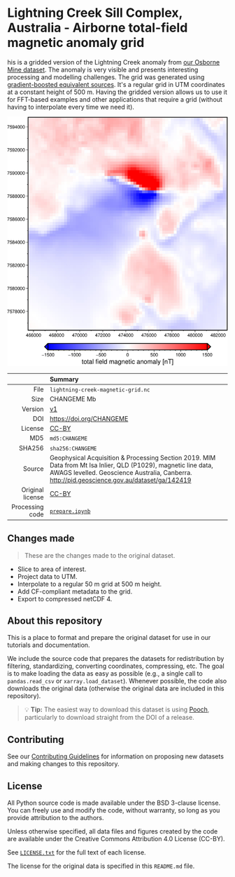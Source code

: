 # Lightning Creek Sill Complex, Australia - Airborne total-field magnetic anomaly grid

his is a gridded version of the Lightning Creek anomaly from [our Osborne Mine dataset](https://github.com/fatiando-data/osborne-magnetic). The anomaly is very visible and presents interesting processing and modelling challenges. The grid was generated using [gradient-boosted equivalent sources](https://www.fatiando.org/harmonica/v0.5.1/user_guide/equivalent_sources/gradient-boosted-eqs.html). It's a regular grid in UTM coordinates at a constant height of 500 m. Having the gridded version allows us to use it for FFT-based examples and other applications that require a grid (without having to interpolate every time we need it).

![Pseudo-color map of the total-field magnetic anomaly grid](preview.jpg)

| | Summary |
|--:|:--|
| File | `lightning-creek-magnetic-grid.nc` |
| Size | CHANGEME Mb |
| Version | [v1](https://github.com/fatiando-data/lightning-creek-magnetic-grid/releases/latest) |
| DOI | https://doi.org/CHANGEME |
| License | [CC-BY](https://creativecommons.org/licenses/by/4.0/) |
| MD5 | `md5:CHANGEME` |
| SHA256 | `sha256:CHANGEME` |
| Source | Geophysical Acquisition & Processing Section 2019. MIM Data from Mt Isa Inlier, QLD (P1029), magnetic line data, AWAGS levelled. Geoscience Australia, Canberra. http://pid.geoscience.gov.au/dataset/ga/142419 |
| Original license | [CC-BY](http://pid.geoscience.gov.au/dataset/ga/142419) |
| Processing code | [`prepare.ipynb`](https://nbviewer.org/github/fatiando-data/lightning-creek-magnetic-grid/blob/main/prepare.ipynb) |

## Changes made

> These are the changes made to the original dataset.

* Slice to area of interest.
* Project data to UTM.
* Interpolate to a regular 50 m grid at 500 m height.
* Add CF-compliant metadata to the grid.
* Export to compressed netCDF 4.

## About this repository

This is a place to format and prepare the original dataset for use in our
tutorials and documentation.

We include the source code that prepares the datasets for redistribution by
filtering, standardizing, converting coordinates, compressing, etc.
The goal is to make loading the data as easy as possible (e.g., a single call
to `pandas.read_csv` or `xarray.load_dataset`).
Whenever possible, the code also downloads the original data (otherwise the
original data are included in this repository).

> 💡 **Tip:** The easiest way to download this dataset is using
> [Pooch](https://www.fatiando.org/pooch), particularly to download straight
> from the DOI of a release.

## Contributing

See our [Contributing Guidelines][contrib] for information on proposing new
datasets and making changes to this repository.

## License

All Python source code is made available under the BSD 3-clause license. You
can freely use and modify the code, without warranty, so long as you provide
attribution to the authors.

Unless otherwise specified, all data files and figures created by the code are
available under the Creative Commons Attribution 4.0 License (CC-BY).

See [`LICENSE.txt`](LICENSE.txt) for the full text of each license.

The license for the original data is specified in this `README.md` file.


[contrib]: https://github.com/fatiando-data/.github/blob/main/CONTRIBUTING.md
